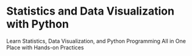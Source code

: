 # Statistics and Data Visualization with Python
Learn Statistics, Data Visualization, and Python Programming All in One Place with Hands-on Practices

